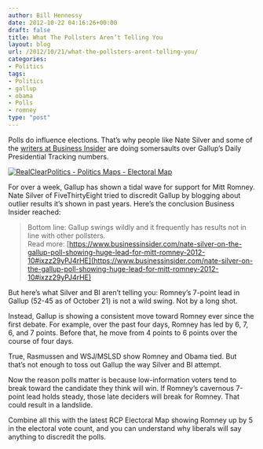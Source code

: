 ```yaml
---
author: Bill Hennessy
date: 2012-10-22 04:16:26+00:00
draft: false
title: What The Pollsters Aren’t Telling You
layout: blog
url: /2012/10/21/what-the-pollsters-arent-telling-you/
categories:
- Politics
tags:
- Politics
- gallup
- obama
- Polls
- romney
type: "post"
---
```


Polls do influence elections. That’s why people like Nate Silver and some of the [writers at Business Insider](https://www.businessinsider.com/obama-re-takes-the-lead-in-the-real-clear-politics-2012-10) are doing somersaults over Gallup’s Daily Presidential Tracking numbers.

[![RealClearPolitics - Politics Maps - Electoral Map](https://ludicrite.files.wordpress.com/2012/10/realclearpolitics-2012-election-maps-electoral-map_thumb.png)
](https://ludicrite.files.wordpress.com/2012/10/realclearpolitics-2012-election-maps-electoral-map.png)

For over a week, Gallup has shown a tidal wave for support for Mitt Romney. Nate Silver of FiveThirtyEight tried to discredit Gallup by blogging about outlier results it’s shown in past years. Here’s the conclusion Business Insider reached:

> Bottom line: Gallup swings wildly and it frequently has results not in line with other pollsters.   
Read more: [https://www.businessinsider.com/nate-silver-on-the-gallup-poll-showing-huge-lead-for-mitt-romney-2012-10#ixzz29yPJ4rHE](https://www.businessinsider.com/nate-silver-on-the-gallup-poll-showing-huge-lead-for-mitt-romney-2012-10#ixzz29yPJ4rHE)
> 
> 

But here’s what Silver and BI aren’t telling you: Romney’s 7-point lead in Gallup (52-45 as of October 21) is not a wild swing. Not by a long shot. 

Instead, Gallup is showing a consistent move toward Romney ever since the first debate. For example, over the past four days, Romney has led by 6, 7, 6, and 7 points. Before that, he move from 4 points to 6 points over the course of four days.

True, Rasmussen and WSJ/MSLSD show Romney and Obama tied. But that’s not enough to toss out Gallup the way Silver and BI attempt.

Now the reason polls matter is because low-information voters tend to break toward the candidate they think will win. If Romney’s cavernous 7-point lead holds steady, those late deciders will break for Romney. That could result in a landslide.

Combine all this with the latest RCP Electoral Map showing Romney up by 5 in the electoral vote count, and you can understand why liberals will say anything to discredit the polls.
